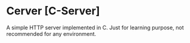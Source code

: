 # Cerver [C-Server]

A simple HTTP server implemented in C. Just for learning purpose, not recommended for any environment.

